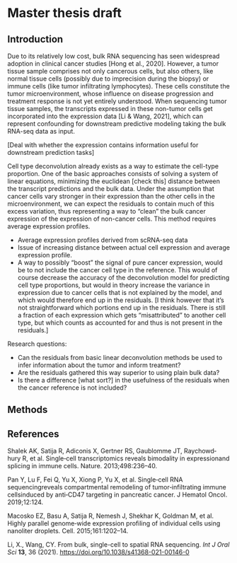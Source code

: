 # Master thesis draft

## Introduction

Due to its relatively low cost, bulk RNA sequencing has seen widespread adoption
in clinical cancer studies [Hong et al., 2020]. However, a tumor tissue sample
comprises not only cancerous cells, but also others, like normal tissue cells
(possibly due to imprecision during the biopsy) or immune cells (like tumor
infiltrating lymphocytes). These cells constitute the tumor microenvironment,
whose influence on disease progression and treatment response is not yet
entirely understood. When sequencing tumor tissue samples, the transcripts
expressed in these non-tumor cells get incorporated into the expression data
[Li & Wang, 2021], which can represent confounding for downstream predictive
modeling taking the bulk RNA-seq data as input.

[Deal with whether the expression contains information useful for downstream prediction tasks]

Cell type deconvolution already exists as a way to estimate the cell-type
proportion. One of the basic approaches consists of solving a system of linear
equations, minimizing the euclidean [check this] distance between the transcript
predictions and the bulk data. Under the assumption that cancer cells vary
stronger in their expression than the other cells in the microenvironment, we
can expect the residuals to contain much of this excess variation, thus
representing a way to “clean” the bulk cancer expression of the expression of
non-cancer cells. This method requires average expression profiles.

* Average expression profiles derived from scRNA-seq data
* Issue of increasing distance between actual cell expression and average
  expression profile.
* A way to possibly “boost” the signal of pure cancer expression, would be to
  not include the cancer cell type in the reference. This would of course
  decrease the accuracy of the deconvolution model for predicting cell type
  proportions, but would in theory increase the variance in expression due to
  cancer cells that is not explained by the model, and which would therefore end
  up in the residuals. [I think however that it’s not straightforward which
  portions end up in the residuals. There is still a fraction of each expression
  which gets “misattributed” to another cell type, but which counts as accounted
  for and thus is not present in the residuals.]

Research questions:

* Can the residuals from basic linear deconvolution methods be used to infer
  information about the tumor and inform treatment?
* Are the residuals gathered this way superior to using plain bulk data?
* Is there a difference [what sort?] in the usefulness of the residuals when the
  cancer reference is not included?

## Methods

## References

Shalek AK, Satija R, Adiconis X, Gertner RS, Gaublomme JT, Raychowd‑ hury R, et
al. Single‑cell transcriptomics reveals bimodality in expressionand splicing in
immune cells. Nature. 2013;498:236–40.

Pan Y, Lu F, Fei Q, Yu X, Xiong P, Yu X, et al. Single‑cell RNA
sequencingreveals compartmental remodeling of tumor‑infiltrating immune
cellsinduced by anti‑CD47 targeting in pancreatic cancer. J Hematol Oncol.
2019;12:124.

Macosko EZ, Basu A, Satija R, Nemesh J, Shekhar K, Goldman M, et al. Highly
parallel genome‑wide expression profiling of individual cells using nanoliter
droplets. Cell. 2015;161:1202–14.

Li, X., Wang, CY. From bulk, single-cell to spatial RNA sequencing. _Int J Oral
Sci_ **13**, 36 (2021). <https://doi.org/10.1038/s41368-021-00146-0>
